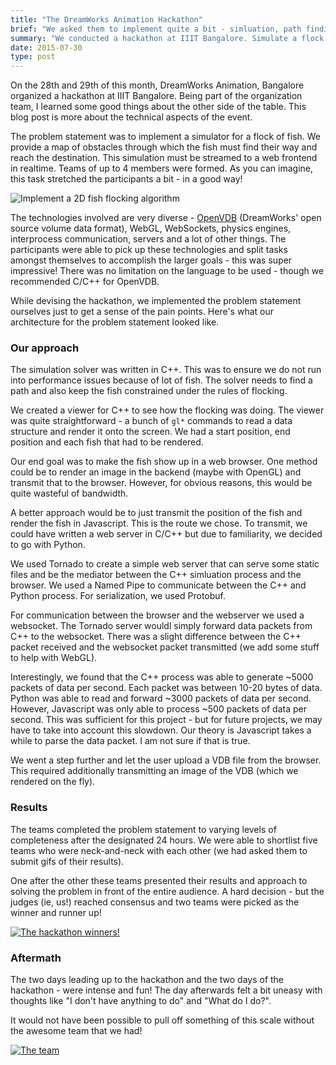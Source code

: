 ```yaml
---
title: "The DreamWorks Animation Hackathon"
brief: "We asked them to implement quite a bit - simluation, path finding, webgl and sockets!"
summary: "We conducted a hackathon at IIIT Bangalore. Simulate a flock of fish and render the results on screen (or in a browser!)"
date: 2015-07-30
type: post
---
```


On the 28th and 29th of this month, DreamWorks Animation, Bangalore organized a hackathon at IIIT Bangalore. Being part of the organization team, I learned some good things about the other side of the table. This blog post is more about the technical aspects of the event.

The problem statement was to implement a simulator for a flock of fish. We provide a map of obstacles through which the fish must find their way and reach the destination. This simulation must be streamed to a web frontend in realtime. Teams of up to 4 members were formed. As you can imagine, this task stretched the participants a bit - in a good way!

![Implement a 2D fish flocking algorithm](/images/fish-flock-2d.jpg)

The technologies involved are very diverse - [OpenVDB](http://www.openvdb.org/) (DreamWorks' open source volume data format), WebGL, WebSockets, physics engines, interprocess communication, servers and a lot of other things. The participants were able to pick up these technologies and split tasks amongst themselves to accomplish the larger goals - this was super impressive! There was no limitation on the language to be used - though we recommended C/C++ for OpenVDB.

While devising the hackathon, we implemented the problem statement ourselves just to get a sense of the pain points. Here's what our architecture for the problem statement looked like.

### Our approach

The simulation solver was written in C++. This was to ensure we do not run into performance issues because of lot of fish. The solver needs to find a path and also keep the fish constrained under the rules of flocking.

We created a viewer for C++ to see how the flocking was doing. The viewer was quite straightforward - a bunch of `gl*` commands to read a data structure and render it onto the screen. We had a start position, end position and each fish that had to be rendered.

Our end goal was to make the fish show up in a web browser. One method could be to render an image in the backend (maybe with OpenGL) and transmit that to the browser. However, for obvious reasons, this would be quite wasteful of bandwidth.

A better approach would be to just transmit the position of the fish and render the fish in Javascript. This is the route we chose. To transmit, we could have written a web server in C/C++ but due to familiarity, we decided to go with Python.

We used Tornado to create a simple web server that can serve some static files and be the mediator between the C++ simluation process and the browser. We used a Named Pipe to communicate between the C++ and Python process. For serialization, we used Protobuf.

For communication between the browser and the webserver we used a websocket. The Tornado server wouldl simply forward data packets from C++ to the websocket. There was a slight difference between the C++ packet received and the websocket packet transmitted (we add some stuff to help with WebGL).

Interestingly, we found that the C++ process was able to generate ~5000 packets of data per second. Each packet was between 10-20 bytes of data. Python was able to read and forward ~3000 packets of data per second. However, Javascript was only able to process ~500 packets of data per second. This was sufficient for this project - but for future projects, we may have to take into account this slowdown.  Our theory is Javascript takes a while to parse the data packet. I am not sure if that is true.

We went a step further and let the user upload a VDB file from the browser. This required additionally transmitting an image of the VDB (which we rendered on the fly).

### Results

The teams completed the problem statement to varying levels of completeness after the designated 24 hours. We were able to shortlist five teams who were neck-and-neck with each other (we had asked them to submit gifs of their results).

One after the other these teams presented their results and approach to solving the problem in front of the entire audience. A hard decision - but the judges (ie, us!) reached consensus and two teams were picked as the winner and runner up!

[![The hackathon winners!](/images/hackathon-winners.png)](/images/hackathon-winners-big.png)

### Aftermath
The two days leading up to the hackathon and the two days of the hackathon - were intense and fun! The day afterwards felt a bit uneasy with thoughts like "I don't have anything to do" and "What do I do?".

It would not have been possible to pull off something of this scale without the awesome team that we had! 

[![The team](/images/hackathon-post.png)](/images/hackathon-post-big.jpg)
